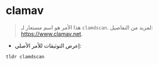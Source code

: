 # clamav

> هذا الأمر هو اسم مستعار لـ `clamdscan`.
> لمزيد من التفاصيل: <https://www.clamav.net>.

- إعرض التوثيقات للأمر الأصلي:

`tldr clamdscan`
